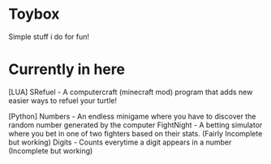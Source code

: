 # Toybox
Simple stuff i do for fun!

# Currently in here
[LUA]
SRefuel - A computercraft (minecraft mod) program that adds new easier ways to refuel your turtle!

[Python]
Numbers - An endless minigame where you have to discover the random number generated by the computer
FightNight - A betting simulator where you bet in one of two fighters based on their stats. (Fairly Incomplete but working)
Digits - Counts everytime a digit appears in a number (Incomplete but working)
